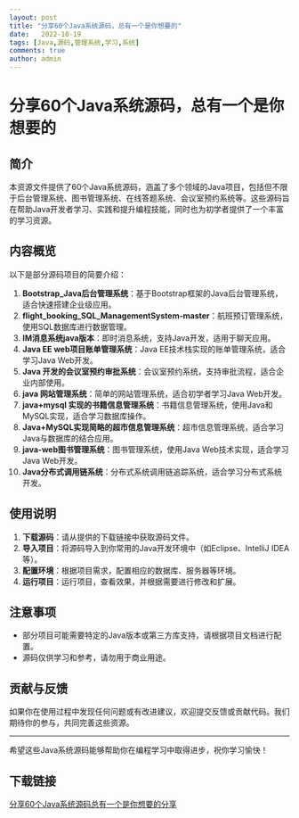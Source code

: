 ```yaml
---
layout: post
title: "分享60个Java系统源码，总有一个是你想要的"
date:   2022-10-19
tags: [Java,源码,管理系统,学习,系统]
comments: true
author: admin
---
```

# 分享60个Java系统源码，总有一个是你想要的

## 简介

本资源文件提供了60个Java系统源码，涵盖了多个领域的Java项目，包括但不限于后台管理系统、图书管理系统、在线答题系统、会议室预约系统等。这些源码旨在帮助Java开发者学习、实践和提升编程技能，同时也为初学者提供了一个丰富的学习资源。

## 内容概览

以下是部分源码项目的简要介绍：

1. **Bootstrap_Java后台管理系统**：基于Bootstrap框架的Java后台管理系统，适合快速搭建企业级应用。
2. **flight_booking_SQL_ManagementSystem-master**：航班预订管理系统，使用SQL数据库进行数据管理。
3. **IM消息系统java版本**：即时消息系统，支持Java开发，适用于聊天应用。
4. **Java EE web项目账单管理系统**：Java EE技术栈实现的账单管理系统，适合学习Java Web开发。
5. **Java 开发的会议室预约审批系统**：会议室预约系统，支持审批流程，适合企业内部使用。
6. **java 网站管理系统**：简单的网站管理系统，适合初学者学习Java Web开发。
7. **java+mysql 实现的书籍信息管理系统**：书籍信息管理系统，使用Java和MySQL实现，适合学习数据库操作。
8. **Java+MySQL实现简略的超市信息管理系统**：超市信息管理系统，适合学习Java与数据库的结合应用。
9. **java-web图书管理系统**：图书管理系统，使用Java Web技术实现，适合学习Java Web开发。
10. **Java分布式调用链系统**：分布式系统调用链追踪系统，适合学习分布式系统开发。

## 使用说明

1. **下载源码**：请从提供的下载链接中获取源码文件。
2. **导入项目**：将源码导入到你常用的Java开发环境中（如Eclipse、IntelliJ IDEA等）。
3. **配置环境**：根据项目需求，配置相应的数据库、服务器等环境。
4. **运行项目**：运行项目，查看效果，并根据需要进行修改和扩展。

## 注意事项

- 部分项目可能需要特定的Java版本或第三方库支持，请根据项目文档进行配置。
- 源码仅供学习和参考，请勿用于商业用途。

## 贡献与反馈

如果你在使用过程中发现任何问题或有改进建议，欢迎提交反馈或贡献代码。我们期待你的参与，共同完善这些资源。

---

希望这些Java系统源码能够帮助你在编程学习中取得进步，祝你学习愉快！

## 下载链接

[分享60个Java系统源码总有一个是你想要的分享](https://pan.quark.cn/s/851a4ab081df)